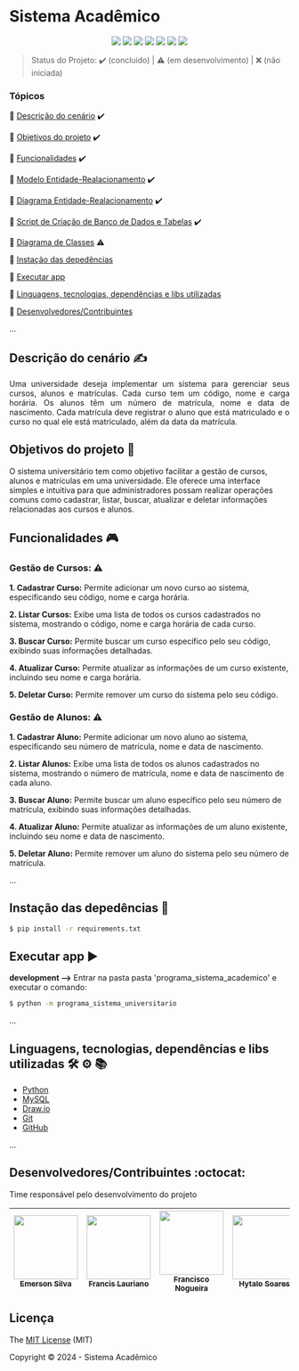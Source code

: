 <h1>Sistema Acadêmico</h1> 

<p align="center">
  <img src="http://img.shields.io/static/v1?label=python&message=3.12&color=blue&style=for-the-badge&logo=python"/>
  <img src="http://img.shields.io/static/v1?label=Draw.io&message=24.6.4&color=f08705&style=for-the-badge&logo=diagramsdotnet"/>
  <img src="http://img.shields.io/static/v1?label=MySQL&message=8.0.38&color=4479a1&style=for-the-badge&logo=mysql&logoColor=f5f5f5"/>
  <img src="http://img.shields.io/static/v1?label=Git&message=2.45.2&color=f05032&style=for-the-badge&logo=git"/>
  <img src="http://img.shields.io/static/v1?label=GitHub&message=2024&color=181717&style=for-the-badge&logo=github"/>
  <img src="http://img.shields.io/static/v1?label=STATUS&message=EM%20DESENVOLVIMENTO&color=yellow&style=for-the-badge"/>
  <img src="http://img.shields.io/static/v1?label=License&message=MIT&color=green&style=for-the-badge"/>
</p>

> Status do Projeto: :heavy_check_mark: (concluido) | :warning: (em desenvolvimento) | :x: (não iniciada)

### Tópicos 

:small_blue_diamond: [Descrição do cenário](#descrição-do-cenário-writing_hand) :heavy_check_mark:

:small_blue_diamond: [Objetivos do projeto](#objetivos-do-projeto-dart) :heavy_check_mark:

:small_blue_diamond: [Funcionalidades](#funcionalidades-video_game) :heavy_check_mark:

:small_blue_diamond: [Modelo Entidade-Realacionamento](./banco_de_dados/sistema_academico.brM3) :heavy_check_mark:

:small_blue_diamond: [Diagrama Entidade-Realacionamento](./banco_de_dados/der_sistema_academico.brM3) :heavy_check_mark:

:small_blue_diamond: [Script de Criação de Banco de Dados e Tabelas](./banco_de_dados/script_database_table_sistema_academico.sql) :heavy_check_mark:

:small_blue_diamond: [Diagrama de Classes](./diagrama_de_classe/-technologist) :warning:

:small_blue_diamond: [Instação das depedências](#instação-das-depedências-arrow_down_small) 

:small_blue_diamond: [Executar app](#executar-app-arrow_forward)

:small_blue_diamond: [Linguagens, tecnologias, dependências e libs utilizadas](#linguagens-tecnologias-dependências-e-libs-utilizadas-hammer_and_wrench-gear-books)

:small_blue_diamond: [Desenvolvedores/Contribuintes](#desenvolvedorescontribuintes-octocat)

... 

## Descrição do cenário :writing_hand:

<p align="justify">
Uma universidade deseja implementar um sistema para gerenciar seus cursos, alunos e matrículas. Cada curso tem um código, nome e carga horária. Os alunos têm um número de matrícula, nome e data de nascimento. Cada matrícula deve registrar o aluno que está matriculado e o curso no qual ele está matriculado, além da data da matrícula.

</p>


## Objetivos do projeto :dart:

<p align="justify">

O sistema universitário tem como objetivo facilitar a gestão de cursos, alunos e matrículas em uma universidade. Ele oferece uma interface simples e intuitiva para que administradores possam realizar operações comuns como cadastrar, listar, buscar, atualizar e deletar informações relacionadas aos cursos e alunos.


</p>


## Funcionalidades :video_game:

### Gestão de Cursos: :warning:
   **1. Cadastrar Curso:** Permite adicionar um novo curso ao sistema, especificando seu código, nome e carga horária.

   **2. Listar Cursos:** Exibe uma lista de todos os cursos cadastrados no sistema, mostrando o código, nome e carga horária de cada curso.

   **3. Buscar Curso:** Permite buscar um curso específico pelo seu código, exibindo suas informações detalhadas.

   **4. Atualizar Curso:** Permite atualizar as informações de um curso existente, incluindo seu nome e carga horária.

   **5. Deletar Curso:** Permite remover um curso do sistema pelo seu código.

### Gestão de Alunos: :warning:
   **1. Cadastrar Aluno:** Permite adicionar um novo aluno ao sistema, especificando seu número de matrícula, nome e data de nascimento.

   **2. Listar Alunos:** Exibe uma lista de todos os alunos cadastrados no sistema, mostrando o número de matrícula, nome e data de nascimento de cada aluno.

   **3. Buscar Aluno:** Permite buscar um aluno específico pelo seu número de matrícula, exibindo suas informações detalhadas.

   **4. Atualizar Aluno:** Permite atualizar as informações de um aluno existente, incluindo seu nome e data de nascimento.

   **5. Deletar Aluno:** Permite remover um aluno do sistema pelo seu número de matrícula.

... 

## Instação das depedências :arrow_down_small:

```bash
$ pip install -r requirements.txt

```

## Executar app :arrow_forward:

**development -->** Entrar na pasta pasta 'programa_sistema_academico' e executar o comando:

```bash
$ python -m programa_sistema_universitario
```

... 

## Linguagens, tecnologias, dependências e libs utilizadas :hammer_and_wrench: :gear: :books:

- [Python](https://www.python.org/downloads/)
- [MySQL](https://www.mysql.com/downloads/)
- [Draw.io](https://www.drawio.com/)
- [Git](https://git-scm.com/downloads)
- [GitHub](https://github.com/)

...

## Desenvolvedores/Contribuintes :octocat:

Time responsável pelo desenvolvimento do projeto

| [<img src="" width=115><br><sub>Emerson Silva</sub>](https://github.com) | [<img src="https://avatars.githubusercontent.com/u/130801505?v=4" width=115><br><sub>Francis Lauriano</sub>](https://github.com/FrancisLauriano) | [<img src="" width=115><br><sub>Francisco Nogueira</sub>](https://github.com/) | [<img src="" width=115><br><sub>Hytalo Soares</sub>](https://github.com/) | [<img src="" width=115><br><sub>Suellen </sub>](https://github.com/) |
| :---: | :---: | :---: | :---: | :---:


## Licença 

The [MIT License]() (MIT)

Copyright :copyright: 2024 - Sistema Acadêmico
